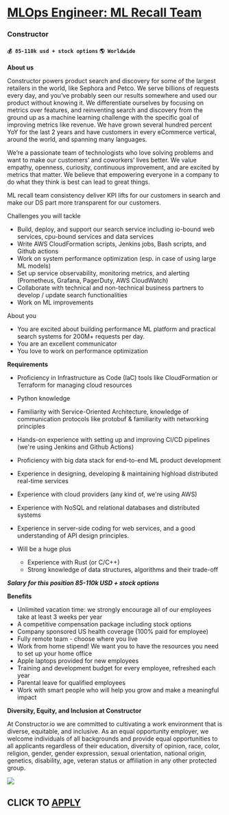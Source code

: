 # [MLOps Engineer: ML Recall Team](https://www.remotewlb.com/apply/mlops-engineer-ml-recall-team-72502)  
### Constructor  
#### `💰 85-110k usd + stock options` `🌎 Worldwide`  

**About us**

Constructor powers product search and discovery for some of the largest retailers in the world, like Sephora and Petco. We serve billions of requests every day, and you’ve probably seen our results somewhere and used our product without knowing it. We differentiate ourselves by focusing on metrics over features, and reinventing search and discovery from the ground up as a machine learning challenge with the specific goal of improving metrics like revenue. We have grown several hundred percent YoY for the last 2 years and have customers in every eCommerce vertical, around the world, and spanning many languages.

We’re a passionate team of technologists who love solving problems and want to make our customers’ and coworkers’ lives better. We value empathy, openness, curiosity, continuous improvement, and are excited by metrics that matter. We believe that empowering everyone in a company to do what they think is best can lead to great things.

ML recall team consistency deliver KPI lifts for our customers in search and make our DS part more transparent for our customers.

Challenges you will tackle

  * Build, deploy, and support our search service including io-bound web services, cpu-bound services and data services
  * Write AWS CloudFormation scripts, Jenkins jobs, Bash scripts, and Github actions
  * Work on system performance optimization (esp. in case of using large ML models)
  * Set up service observability, monitoring metrics, and alerting (Prometheus, Grafana, PagerDuty, AWS CloudWatch)
  * Collaborate with technical and non-technical business partners to develop / update search functionalities
  * Work on ML improvements

About you

  * You are excited about building performance ML platform and practical search systems for 200M+ requests per day.
  * You are an excellent communicator
  * You love to work on performance optimization

**Requirements**

  * Proficiency in Infrastructure as Code (IaC) tools like CloudFormation or Terraform for managing cloud resources
  * Python knowledge
  * Familiarity with Service-Oriented Architecture, knowledge of communication protocols like protobuf & familiarity with networking principles
  * Hands-on experience with setting up and improving CI/CD pipelines (we're using Jenkins and Github Actions)
  * Proficiency with big data stack for end-to-end ML product development
  * Experience in designing, developing & maintaining highload distributed real-time services
  * Experience with cloud providers (any kind of, we're using AWS)
  * Experience with NoSQL and relational databases and distributed systems
  * Experience in server-side coding for web services, and a good understanding of API design principles.

  * Will be a huge plus
    * Experience with Rust (or C/C++)
    * Strong knowledge of data structures, algorithms and their trade-off

_**Salary for this position 85-110k USD + stock options**_

**Benefits**

  * Unlimited vacation time: we strongly encourage all of our employees take at least 3 weeks per year
  * A competitive compensation package including stock options
  * Company sponsored US health coverage (100% paid for employee)
  * Fully remote team - choose where you live
  * Work from home stipend! We want you to have the resources you need to set up your home office
  * Apple laptops provided for new employees
  * Training and development budget for every employee, refreshed each year
  * Parental leave for qualified employees
  * Work with smart people who will help you grow and make a meaningful impact

**Diversity, Equity, and Inclusion at Constructor**

At Constructor.io we are committed to cultivating a work environment that is diverse, equitable, and inclusive. As an equal opportunity employer, we welcome individuals of all backgrounds and provide equal opportunities to all applicants regardless of their education, diversity of opinion, race, color, religion, gender, gender expression, sexual orientation, national origin, genetics, disability, age, veteran status or affiliation in any other protected group.

![](https://remotive.com/job/track/1904477/blank.gif?source=public_api)  
## CLICK TO [APPLY](https://www.remotewlb.com/apply/mlops-engineer-ml-recall-team-72502)

